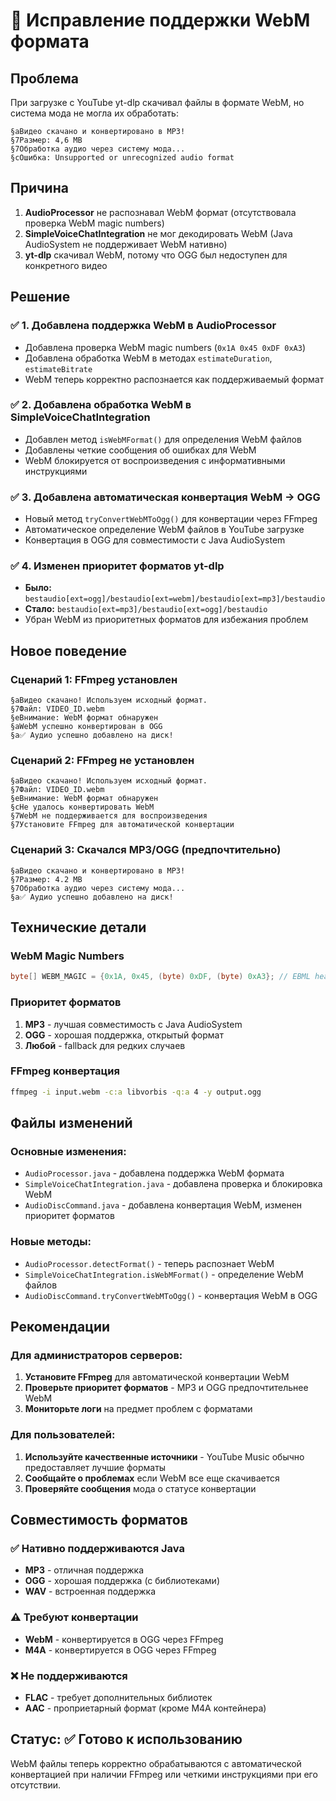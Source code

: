 # 🎵 Исправление поддержки WebM формата

## Проблема
При загрузке с YouTube yt-dlp скачивал файлы в формате WebM, но система мода не могла их обработать:

```
§aВидео скачано и конвертировано в MP3!
§7Размер: 4,6 MB
§7Обработка аудио через систему мода...
§cОшибка: Unsupported or unrecognized audio format
```

## Причина
1. **AudioProcessor** не распознавал WebM формат (отсутствовала проверка WebM magic numbers)
2. **SimpleVoiceChatIntegration** не мог декодировать WebM (Java AudioSystem не поддерживает WebM нативно)
3. **yt-dlp** скачивал WebM, потому что OGG был недоступен для конкретного видео

## Решение

### ✅ 1. Добавлена поддержка WebM в AudioProcessor
- Добавлена проверка WebM magic numbers (`0x1A 0x45 0xDF 0xA3`)
- Добавлена обработка WebM в методах `estimateDuration`, `estimateBitrate`
- WebM теперь корректно распознается как поддерживаемый формат

### ✅ 2. Добавлена обработка WebM в SimpleVoiceChatIntegration
- Добавлен метод `isWebMFormat()` для определения WebM файлов
- Добавлены четкие сообщения об ошибках для WebM
- WebM блокируется от воспроизведения с информативными инструкциями

### ✅ 3. Добавлена автоматическая конвертация WebM → OGG
- Новый метод `tryConvertWebMToOgg()` для конвертации через FFmpeg
- Автоматическое определение WebM файлов в YouTube загрузке
- Конвертация в OGG для совместимости с Java AudioSystem

### ✅ 4. Изменен приоритет форматов yt-dlp
- **Было:** `bestaudio[ext=ogg]/bestaudio[ext=webm]/bestaudio[ext=mp3]/bestaudio`
- **Стало:** `bestaudio[ext=mp3]/bestaudio[ext=ogg]/bestaudio`
- Убран WebM из приоритетных форматов для избежания проблем

## Новое поведение

### Сценарий 1: FFmpeg установлен
```
§aВидео скачано! Используем исходный формат.
§7Файл: VIDEO_ID.webm
§eВнимание: WebM формат обнаружен
§aWebM успешно конвертирован в OGG
§a✅ Аудио успешно добавлено на диск!
```

### Сценарий 2: FFmpeg не установлен
```
§aВидео скачано! Используем исходный формат.
§7Файл: VIDEO_ID.webm
§eВнимание: WebM формат обнаружен
§cНе удалось конвертировать WebM
§7WebM не поддерживается для воспроизведения
§7Установите FFmpeg для автоматической конвертации
```

### Сценарий 3: Скачался MP3/OGG (предпочтительно)
```
§aВидео скачано и конвертировано в MP3!
§7Размер: 4.2 MB
§7Обработка аудио через систему мода...
§a✅ Аудио успешно добавлено на диск!
```

## Технические детали

### WebM Magic Numbers
```java
byte[] WEBM_MAGIC = {0x1A, 0x45, (byte) 0xDF, (byte) 0xA3}; // EBML header
```

### Приоритет форматов
1. **MP3** - лучшая совместимость с Java AudioSystem
2. **OGG** - хорошая поддержка, открытый формат
3. **Любой** - fallback для редких случаев

### FFmpeg конвертация
```bash
ffmpeg -i input.webm -c:a libvorbis -q:a 4 -y output.ogg
```

## Файлы изменений

### Основные изменения:
- `AudioProcessor.java` - добавлена поддержка WebM формата
- `SimpleVoiceChatIntegration.java` - добавлена проверка и блокировка WebM
- `AudioDiscCommand.java` - добавлена конвертация WebM, изменен приоритет форматов

### Новые методы:
- `AudioProcessor.detectFormat()` - теперь распознает WebM
- `SimpleVoiceChatIntegration.isWebMFormat()` - определение WebM файлов
- `AudioDiscCommand.tryConvertWebMToOgg()` - конвертация WebM в OGG

## Рекомендации

### Для администраторов серверов:
1. **Установите FFmpeg** для автоматической конвертации WebM
2. **Проверьте приоритет форматов** - MP3 и OGG предпочтительнее WebM
3. **Мониторьте логи** на предмет проблем с форматами

### Для пользователей:
1. **Используйте качественные источники** - YouTube Music обычно предоставляет лучшие форматы
2. **Сообщайте о проблемах** если WebM все еще скачивается
3. **Проверяйте сообщения** мода о статусе конвертации

## Совместимость форматов

### ✅ Нативно поддерживаются Java
- **MP3** - отличная поддержка
- **OGG** - хорошая поддержка (с библиотеками)
- **WAV** - встроенная поддержка

### ⚠️ Требуют конвертации
- **WebM** - конвертируется в OGG через FFmpeg
- **M4A** - конвертируется в OGG через FFmpeg

### ❌ Не поддерживаются
- **FLAC** - требует дополнительных библиотек
- **AAC** - проприетарный формат (кроме M4A контейнера)

## Статус: ✅ Готово к использованию

WebM файлы теперь корректно обрабатываются с автоматической конвертацией при наличии FFmpeg или четкими инструкциями при его отсутствии.